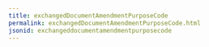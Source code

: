 ```yaml
---
title: exchangedDocumentAmendmentPurposeCode
permalink: exchangedDocumentAmendmentPurposeCode.html
jsonid: exchangeddocumentamendmentpurposecode
---
```

